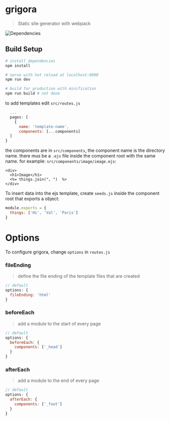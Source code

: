 # grigora
> Static site generator with webpack

![Dependencies](https://david-dm.org/jsnanigans/grigora.svg)

## Build Setup
``` bash
# install dependencies
npm install

# serve with hot reload at localhost:8080
npm run dev

# build for production with minification
npm run build # not done
```

to add templates edit `src/routes.js`
```javascript
  ...
  pages: [
    {
      name: 'template-name',
      components: [...components]
  ]
}
```
the components are in `src/components`, the component name is the directory name.
there mus be a `.ejs` file inside the component root with the same name.
for example: `src/components/image/image.ejs`:
```ejs
<div>
  <h1>Image</h1>
  <%= things.join(", ")  %>
</div>
```

To insert data into the ejs template, create `seeds.js` inside the component root that exports a object:
```javascript
module.exports = {
  things: ['Hi', 'Val', 'Paris']
}
```

# Options
To configure grigora, change `options` in `routes.js`

### fileEnding
> define the file ending of the template files that are created
```javascript
// default
options: {
  fileEnding: 'html'
}
```

### beforeEach
> add a module to the start of every page
```javascript
// default
options: {
  beforeEach: {
    components: ['_head']
  }
}
```

### afterEach
> add a module to the end of every page
```javascript
// default
options: {
  afterEach: {
    components: ['_foot']
  }
}
```